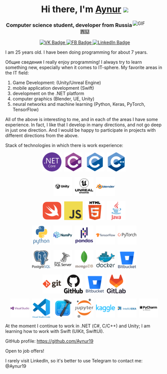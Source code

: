 <h1 align="center">Hi there, I'm 
    <a href="https://daniilshat.ru/" target="_blank">Aynur</a> 
    <img src="https://github.com/blackcater/blackcater/raw/main/images/Hi.gif" height="32"/>
</h1>
<img alt="GIF" align="right"
        src="https://media.giphy.com/media/4FuWE3ffHzk2Y/giphy.gif" 
        width="100"/>
<h3 align="center">Computer science student, developer from Russia 🇷🇺</h3>    


<p align="center">
    <a href="https://vk.com/koteika19">
        <img src="https://img.shields.io/badge/vkontakte-blue?style=flat&logo=vk&logoColor=white&logoWidth=10" alt="VK Badge" width="100" height="24">
    </a>
    <!-- <br> -->
    <a href="https://www.facebook.com/n.aynur19">
        <img src="https://img.shields.io/badge/facebook-darkblue?style=flat&logo=facebook&logoColor=white&logoWidth=10" alt="FB Badge" height="24">
    </a>
    <!-- <br> -->
    <a href="https://www.linkedin.com/in/aynur-nasybullin-79314520b/">
        <img src="https://img.shields.io/badge/LinkedIn-blue?style=flat&logo=linkedin&logoColor=white&logoWidth=10" alt="LinkedIn Badge" height="24">
    </a>
</p>
<!-- </h4> -->


I am 25 years old. I have been doing programming for about 7 years.

Общие сведения
I really enjoy programming! I always try to learn something new, especially when it comes to IT-sphere. My favorite areas in the IT field:
1. Game Development: (Unity/Unreal Engine)
2. mobile application development (Swift)
3. development on the .NET platform
4. computer graphics (Blender, UE, Unity)
5. neural networks and machine learning (Python, Keras, PyTorch, TensorFlow)

All of the above is interesting to me, and in each of the areas I have some experience. In fact, I like that I develop in many directions, and not go deep in just one direction. And I would be happy to participate in projects with different directions from the above.

Stack of technologies in which there is work experience:


<p align="center">
    <img src="https://github.com/devicons/devicon/blob/master/icons/dotnetcore/dotnetcore-original.svg" title=".NET Core" alt=".NET Core" width="60" height="60"/>&nbsp;
    <img src="https://github.com/devicons/devicon/blob/master/icons/csharp/csharp-original.svg" title="CSharp" alt="CSharp" width="60" height="60"/>&nbsp;
    <img src="https://github.com/devicons/devicon/blob/master/icons/c/c-original.svg" title="C" alt="C" width="60" height="60"/>&nbsp;
    <img src="https://github.com/devicons/devicon/blob/master/icons/cplusplus/cplusplus-original.svg" title="C++" alt="C++" width="60" height="60"/>&nbsp;
</p>

<p align="center">
    <img src="https://github.com/devicons/devicon/blob/master/icons/unity/unity-original-wordmark.svg" title="Unity" alt="Unity" width="60" height="60"/>&nbsp;
    <img src="https://github.com/devicons/devicon/blob/master/icons/unrealengine/unrealengine-original-wordmark.svg" title="Unreal Engine" alt="Unreal Engine" width="60" height="60"/>&nbsp;
    <img src="https://github.com/devicons/devicon/blob/master/icons/blender/blender-original-wordmark.svg" title="blender" alt="blender" width="60" height="60"/>&nbsp;
</p>

<p align="center">
    <img src="https://github.com/devicons/devicon/blob/master/icons/swift/swift-original.svg" title="swift" alt="swift" width="60" height="60"/>&nbsp;
    <img src="https://github.com/devicons/devicon/blob/master/icons/javascript/javascript-original.svg" title="javascript" alt="javascript" width="60" height="60"/>&nbsp;
    <img src="https://github.com/devicons/devicon/blob/master/icons/html5/html5-original-wordmark.svg" title="html5" alt="html5" width="60" height="60"/>&nbsp;
    <img src="https://github.com/devicons/devicon/blob/master/icons/java/java-original-wordmark.svg" title="java" alt="java" width="60" height="60"/>&nbsp;
</p>

<p align="center">
    <img src="https://github.com/devicons/devicon/blob/master/icons/python/python-original-wordmark.svg" title="python" alt="python" width="60" height="60"/>&nbsp;
    <img src="https://github.com/devicons/devicon/blob/master/icons/numpy/numpy-original-wordmark.svg" title="numpy" alt="numpy" width="60" height="60"/>&nbsp;
    <img src="https://github.com/devicons/devicon/blob/master/icons/pandas/pandas-original-wordmark.svg" title="pandas" alt="pandas" width="60" height="60"/>&nbsp;
    <img src="https://github.com/devicons/devicon/blob/master/icons/tensorflow/tensorflow-original-wordmark.svg" title="tensorflow" alt="tensorflow" width="60" height="60"/>&nbsp;
    <img src="https://github.com/devicons/devicon/blob/master/icons/pytorch/pytorch-original-wordmark.svg" title="pytorch" alt="pytorch" width="60" height="60"/>&nbsp;
</p>

<p align="center">
    <img src="https://github.com/devicons/devicon/blob/master/icons/postgresql/postgresql-original-wordmark.svg" title="postgresql" alt="postgresql" width="60" height="60"/>&nbsp;
    <img src="https://github.com/devicons/devicon/blob/master/icons/microsoftsqlserver/microsoftsqlserver-plain-wordmark.svg" title="microsoftsqlserver" alt="microsoftsqlserver" width="60" height="60"/>&nbsp;
    <img src="https://github.com/devicons/devicon/blob/master/icons/mongodb/mongodb-original-wordmark.svg" title="mongodb" alt="mongodb" width="60" height="60"/>&nbsp;
    <img src="https://github.com/devicons/devicon/blob/master/icons/docker/docker-original-wordmark.svg" title="docker" alt="docker" width="60" height="60"/>&nbsp;
    <img src="https://github.com/devicons/devicon/blob/master/icons/bitbucket/bitbucket-original-wordmark.svg" title="BitBucket" alt="BitBucket" width="60" height="60"/>&nbsp;
</p>

<p align="center">
    <img src="https://github.com/devicons/devicon/blob/master/icons/git/git-original-wordmark.svg" title="Git" alt="Git" width="60" height="60"/>&nbsp;
    <img src="https://github.com/devicons/devicon/blob/master/icons/github/github-original-wordmark.svg" title="GitHub" alt="GitHub" width="60" height="60"/>&nbsp;
    <img src="https://github.com/devicons/devicon/blob/master/icons/bitbucket/bitbucket-original-wordmark.svg" title="BitBucket" alt="BitBucket" width="60" height="60"/>&nbsp;
    <img src="https://github.com/devicons/devicon/blob/master/icons/gitlab/gitlab-original-wordmark.svg" title="Gitlab" alt="Gitlab" width="60" height="60"/>&nbsp;
</p>

<p align="center">
    <img src="https://github.com/devicons/devicon/blob/master/icons/visualstudio/visualstudio-plain-wordmark.svg" title="visualstudio" alt="visualstudio" width="60" height="60"/>&nbsp;
    <img src="https://github.com/devicons/devicon/blob/master/icons/vscode/vscode-original-wordmark.svg" title="vscode" alt="vscode" width="60" height="60"/>&nbsp;
    <img src="https://github.com/devicons/devicon/blob/master/icons/xcode/xcode-original.svg" title="xcode" alt="xcode" width="60" height="60"/>&nbsp;
    <img src="https://github.com/devicons/devicon/blob/master/icons/jupyter/jupyter-original-wordmark.svg" title="intelljupyterij" alt="jupyter" width="60" height="60"/>&nbsp;
    <img src="https://github.com/devicons/devicon/blob/master/icons/kaggle/kaggle-original-wordmark.svg" title="kaggle" alt="kaggle" width="60" height="60"/>&nbsp;
    <img src="https://github.com/devicons/devicon/blob/master/icons/intellij/intellij-original-wordmark.svg" title="intellij" alt="intellij" width="60" height="60"/>&nbsp;
    <img src="https://github.com/devicons/devicon/blob/master/icons/pycharm/pycharm-original-wordmark.svg" title="pycharm" alt="pycharm" width="60" height="60"/>&nbsp;
</p>


At the moment I continue to work in .NET (С#, C/C++) and Unity; I am learning how to work with Swift (UIKit, SwiftUI).

GitHub profile: https://github.com/Aynur19

Open to job offers!

I rarely visit LinkedIn, so it's better to use Telegram to contact me: @Aynur19
<!-- <p >
    <p align="left">
    <a href="https://vk.com/koteika19">
        <img src="https://img.shields.io/badge/VKontakte-blue?style=flat&logo=vk&logoColor=white" alt="VK Badge">
    </a>
    <a href="https://vk.com/koteika19">
        <img src="https://img.shields.io/badge/VKontakte-blue?style=flat&logo=vk&logoColor=white" alt="VK Badge">
    </a>
    </p>
    <!-- <img alt="GIF" 
        src="https://media.giphy.com/media/4FuWE3ffHzk2Y/giphy.gif" 
        width="100"/> 
        <p align="center">
    <!-- <a href="https://vk.com/koteika19">
        <img src="https://img.shields.io/badge/VKontakte-blue?style=flat&logo=vk&logoColor=white" alt="VK Badge">
    </a>
    <a href="https://vk.com/koteika19">
        <img src="https://img.shields.io/badge/VKontakte-blue?style=flat&logo=vk&logoColor=white" alt="VK Badge">
    </a> 
    <img alt="GIF" 
        src="https://media.giphy.com/media/4FuWE3ffHzk2Y/giphy.gif" 
        width="100"/>
    </p>
</p>
<p align="justify">
    <a href="https://vk.com/koteika19">
        <img src="https://img.shields.io/badge/VKontakte-blue?style=flat&logo=vk&logoColor=white" alt="VK Badge">
    </a>
    <a href="https://vk.com/koteika19">
        <img src="https://img.shields.io/badge/VKontakte-blue?style=flat&logo=vk&logoColor=white" alt="VK Badge">
    </a>
    <img alt="GIF" 
        src="https://media.giphy.com/media/4FuWE3ffHzk2Y/giphy.gif" 
        width="100"/>
</p>


<div>
# 👦🏻 Hello![Visitors](https://visitor-badge.glitch.me/badge?page_id=aynur19) 

Proficient: С#, Python, Unity, Blender, Machine Learning and Neural Networks

## 😄 About me 

✌️ My name is Aynur, I am 25 years old. I have been doing programming for about 7 years, trying out different technologies: .NET, Python, C/C++, Unity, Swift.

## 📈 GitHub Stats

![Aynur's GitHub stats](https://github-readme-stats.vercel.app/api?username=aynur19&count_private=true&show_icons=true&theme=merko)

![Top Langs](https://github-readme-stats.vercel.app/api/top-langs/?username=aynur19&count_private=true&langs_count=10&theme=merko&layout=compact)

</div>
<!--
**Aynur19/Aynur19** is a ✨ _special_ ✨ repository because its `README.md` (this file) appears on your GitHub profile.

Here are some ideas to get you started:

- 🔭 I’m currently working on ...
- 🌱 I’m currently learning to apply machine learning in solving various problems, working with Unity and Blender
- 👯 I’m looking to collaborate on ...
- 🤔 I’m looking for help with ...
- 💬 Ask me about ...
- 📫 How to reach me: ...
- 😄 Pronouns: ...
- ⚡ Fun fact: ...
--> 
